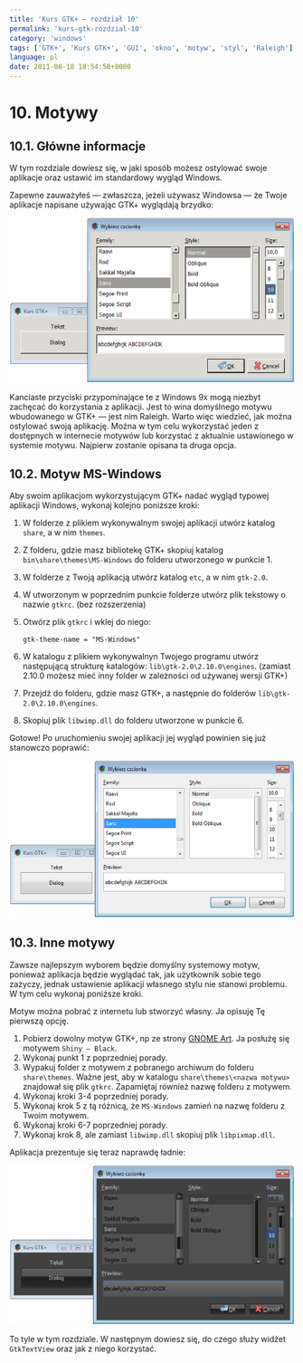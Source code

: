 ```yaml
---
title: 'Kurs GTK+ – rozdział 10'
permalink: 'kurs-gtk-rozdzial-10'
category: 'windows'
tags: ['GTK+', 'Kurs GTK+', 'GUI', 'okno', 'motyw', 'styl', 'Raleigh']
language: pl
date: 2011-08-18 18:54:58+0000
---
```


# 10. Motywy

## 10.1. Główne informacje

W tym rozdziale dowiesz się, w jaki sposób możesz ostylować swoje aplikacje oraz ustawić im standardowy wygląd Windows.

Zapewne zauważyłeś — zwłaszcza, jeżeli używasz Windowsa — że Twoje aplikacje napisane używając GTK+ wyglądają brzydko:

[![Przykładowa aplikacja z motywem Raleigh](/static/images/blog/2011-07-20-pl-kurs-gtk-rozdzial-10-kursgtk_10_scr01.png)](/static/images/blog/2011-07-20-pl-kurs-gtk-rozdzial-10-kursgtk_10_scr01.png)

Kanciaste przyciski przypominające te z Windows 9x mogą niezbyt zachęcać do korzystania z aplikacji. Jest to wina domyślnego motywu wbudowanego w GTK+ — jest nim Raleigh. Warto więc wiedzieć, jak można ostylować swoją aplikację. Można w tym celu wykorzystać jeden z dostępnych w internecie motywów lub korzystać z aktualnie ustawionego w systemie motywu. Najpierw zostanie opisana ta druga opcja.

## 10.2. Motyw MS-Windows

Aby swoim aplikacjom wykorzystującym GTK+ nadać wygląd typowej aplikacji Windows, wykonaj kolejno poniższe kroki:

1.  W folderze z plikiem wykonywalnym swojej aplikacji utwórz katalog `share`, a w nim `themes`.

2.  Z folderu, gdzie masz bibliotekę GTK+ skopiuj katalog `bin\share\themes\MS-Windows` do folderu utworzonego w punkcie 1.

3.  W folderze z Twoją aplikacją utwórz katalog `etc`, a w nim `gtk-2.0`.

4.  W utworzonym w poprzednim punkcie folderze utwórz plik tekstowy o nazwie `gtkrc`. (bez rozszerzenia)

5.  Otwórz plik `gtkrc` i wklej do niego:

    ```plain
    gtk-theme-name = "MS-Windows"
    ```

6.  W katalogu z plikiem wykonywalnyn Twojego programu utwórz następującą strukturę katalogów: `lib\gtk-2.0\2.10.0\engines`. (zamiast 2.10.0 możesz mieć inny folder w zależności od używanej wersji GTK+)

7.  Przejdź do folderu, gdzie masz GTK+, a następnie do folderów `lib\gtk-2.0\2.10.0\engines`.

8.  Skopiuj plik `libwimp.dll` do folderu utworzone w punkcie 6.

Gotowe! Po uruchomieniu swojej aplikacji jej wygląd powinien się już stanowczo poprawić:

[![Przykładowa aplikacja z motywem Windows](/static/images/blog/2011-07-20-pl-kurs-gtk-rozdzial-10-kursgtk_10_scr02.png)](/static/images/blog/2011-07-20-pl-kurs-gtk-rozdzial-10-kursgtk_10_scr02.png)

## 10.3. Inne motywy

Zawsze najlepszym wyborem będzie domyślny systemowy motyw, ponieważ aplikacja będzie wyglądać tak, jak użytkownik sobie tego zażyczy, jednak ustawienie aplikacji własnego stylu nie stanowi problemu. W tym celu wykonaj poniższe kroki.

Motyw można pobrać z internetu lub stworzyć własny. Ja opisuję Tę pierwszą opcję.

1.  Pobierz dowolny motyw GTK+, np ze strony [GNOME Art](http://art.gnome.org/themes/gtk2). Ja posłużę się motywem `Shiny — Black`.
2.  Wykonaj punkt 1 z poprzedniej porady.
3.  Wypakuj folder z motywem z pobranego archiwum do folderu `share\themes`. Ważne jest, aby w katalogu `share\themes\<nazwa motywu>` znajdował się plik `gtkrc`. Zapamiętaj również nazwę folderu z motywem.
4.  Wykonaj kroki 3-4 poprzedniej porady.
5.  Wykonaj krok 5 z tą różnicą, że `MS-Windows` zamień na nazwę folderu z Twoim motywem.
6.  Wykonaj kroki 6-7 poprzedniej porady.
7.  Wykonaj krok 8, ale zamiast `libwimp.dll` skopiuj plik `libpixmap.dll`.

Aplikacja prezentuje się teraz naprawdę ładnie:

[![Przykładowa aplikacja z motywem Shiny — Black](/static/images/blog/2011-07-20-pl-kurs-gtk-rozdzial-10-kursgtk_10_scr03.png)](/static/images/blog/2011-07-20-pl-kurs-gtk-rozdzial-10-kursgtk_10_scr03.png)

To tyle w tym rozdziale. W następnym dowiesz się, do czego służy widżet `GtkTextView` oraz jak z niego korzystać.
